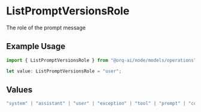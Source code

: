 # ListPromptVersionsRole

The role of the prompt message

## Example Usage

```typescript
import { ListPromptVersionsRole } from "@orq-ai/node/models/operations";

let value: ListPromptVersionsRole = "user";
```

## Values

```typescript
"system" | "assistant" | "user" | "exception" | "tool" | "prompt" | "correction" | "expected_output"
```